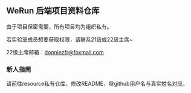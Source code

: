 <!--

**Here are some ideas to get you started:**

🙋‍♀️ A short introduction - what is your organization all about?
🌈 Contribution guidelines - how can the community get involved?
👩‍💻 Useful resources - where can the community find your docs? Is there anything else the community should know?
🍿 Fun facts - what does your team eat for breakfast?
🧙 Remember, you can do mighty things with the power of [Markdown](https://docs.github.com/github/writing-on-github/getting-started-with-writing-and-formatting-on-github/basic-writing-and-formatting-syntax)
-->
## WeRun 后端项目资料仓库

由于项目保密需要，所有项目均为组织私有。

若实验室成员想要获取权限，请联系21级或22级主席~

22级主席邮箱：donniezfr@foxmail.com

### 新人指南

请前往resource私有仓库，修改README，将github用户名与真实姓名对应。

